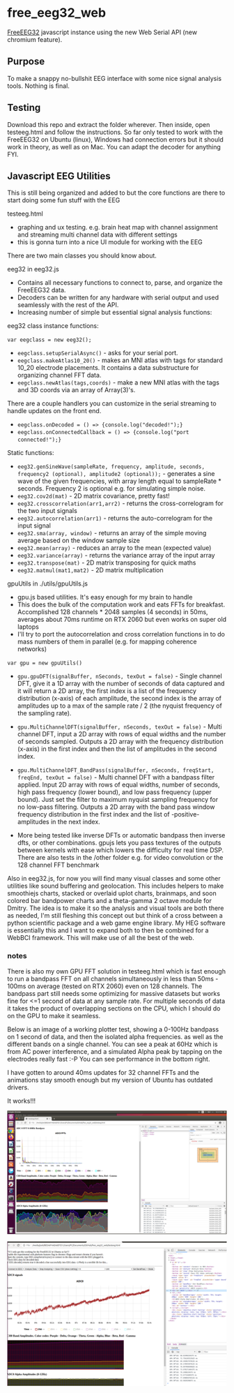 # free_eeg32_web
[FreeEEG32](https://github.com/neuroidss/freeeeg32_beta) javascript instance using the new Web Serial API (new chromium feature). 

## Purpose

To make a snappy no-bullshit EEG interface with some nice signal analysis tools. Nothing is final.


## Testing

Download this repo and extract the folder wherever. Then inside, open testeeg.html and follow the instructions. So far only tested to work with the FreeEEG32 on Ubuntu (linux), Windows had connection errors but it should work in theory, as well as on Mac. You can adapt the decoder for anything FYI.



## Javascript EEG Utilities

This is still being organized and added to but the core functions are there to start doing some fun stuff with the EEG

testeeg.html

* graphing and ux testing. e.g. brain heat map with channel assignment and streaming multi channel data with different settings
* this is gonna turn into a nice UI module for working with the EEG

There are two main classes you should know about.

eeg32 in eeg32.js
* Contains all necessary functions to connect to, parse, and organize the FreeEEG32 data.
* Decoders can be written for any hardware with serial output and used seamlessly with the rest of the API.
* Increasing number of simple but essential signal analysis functions:

eeg32 class instance functions:

`var eegclass = new eeg32();`

* `eegclass.setupSerialAsync()` - asks for your serial port.
* `eegclass.makeAtlas10_20()` - makes an MNI atlas with tags for standard 10_20 electrode placements. It contains a data substructure for organizing channel FFT data.
* `eegclass.newAtlas(tags,coords)` - make a new MNI atlas with the tags and 3D coords via an array of Array(3)'s. 

There are a couple handlers you can customize in the serial streaming to handle updates on the front end.
* `eegclass.onDecoded = () => {console.log("decoded!");}`
* `eegclass.onConnectedCallback = () => {console.log("port connected!");}`

Static functions:
* `eeg32.genSineWave(sampleRate, frequency, amplitude, seconds, frequency2 (optional), amplitude2 (optional));` - generates a sine wave of the given frequencies, with array length equal to sampleRate * seconds. Frequency 2 is optional e.g. for simulating simple noise.
* `eeg32.cov2d(mat)` - 2D matrix covariance, pretty fast!
* `eeg32.crosscorrelation(arr1,arr2)` - returns the cross-correlogram for the two input signals
* `eeg32.autocorrelation(arr1)` - returns the auto-correlogram for the input signal
* `eeg32.sma(array, window)` - returns an array of the simple moving average based on the window sample size
* `eeg32.mean(array)` - reduces an array to the mean (expected value)
* `eeg32.variance(array)` - returns the variance array of the input array
* `eeg32.transpose(mat)` - 2D matrix transposing for quick maths
* `eeg32.matmul(mat1,mat2)` - 2D matrix multiplication

gpuUtils in ./utils/gpuUtils.js

* gpu.js based utilities. It's easy enough for my brain to handle
* This does the bulk of the computation work and eats FFTs for breakfast. Accomplished 128 channels * 2048 samples (4 seconds) in 50ms, averages about 70ms runtime on RTX 2060 but even works on super old laptops
* I'll try to port the autocorrelation and cross correlation functions in to do mass numbers of them in parallel (e.g. for mapping coherence networks)

`var gpu = new gpuUtils()`

* `gpu.gpuDFT(signalBuffer, nSeconds, texOut = false)` - Single channel DFT, give it a 1D array with the number of seconds of data captured and it will return a 2D array, the first index is a list of the frequency distribution (x-axis) of each amplitude, the second index is the array of amplitudes up to a max of the sample rate / 2 (the nyquist frequency of the sampling rate). 

* `gpu.MultiChannelDFT(signalBuffer, nSeconds, texOut = false)` - Multi channel DFT, input a 2D array with rows of equal widths and the number of seconds sampled. Outputs a 2D array with the frequency distribution (x-axis) in the first index and then the list of amplitudes in the second index.

* `gpu.MultiChannelDFT_BandPass(signalBuffer, nSeconds, freqStart, freqEnd, texOut = false)` - Multi channel DFT with a bandpass filter applied. Input 2D array with rows of equal widths, number of seconds, high pass frequency (lower bound), and low pass frequency (upper bound). Just set the filter to maximum nyquist sampling frequency for no low-pass filtering. Outputs a 2D array with the band pass window frequency distribution in the first index and the list of -positive- amplitudes in the next index.

* More being tested like inverse DFTs or automatic bandpass then inverse dfts, or other combinations. gpujs lets you pass textures of the outputs between kernels with ease which lowers the difficulty for real time DSP. There are also tests in the /other folder e.g. for video convolution or the 128 channel FFT benchmark

Also in eeg32.js, for now you will find many visual classes and some other utilities like sound buffering and geolocation. This includes helpers to make smoothiejs charts, stacked or overlaid uplot charts, brainmaps, and soon colored bar bandpower charts and a theta-gamma 2 octave module for Dmitry.
The idea is to make it so the analysis and visual tools are both there as needed, I'm still fleshing this concept out but think of a cross between a python scientific package and a web game engine library. My HEG software is essentially this and I want to expand both to then be combined for a WebBCI framework. This will make use of all the best of the web.
 

### notes

There is also my own GPU FFT solution in testeeg.html which is fast enough to run a bandpass FFT on all channels simultaneously in less than 50ms - 100ms on average (tested on RTX 2060) even on 128 channels. The bandpass part still needs some optimizing for massive datasets but works fine for <=1 second of data at any sample rate. For multiple seconds of data it takes the product of overlapping sections on the CPU, which I should do on the GPU to make it seamless.

Below is an image of a working plotter test, showing a 0-100Hz bandpass on 1 second of data, and then the isolated alpha frequencies. as well as the different bands on a single channel.
You can see a peak at 60Hz which is from AC power interference, and a simulated Alpha peak by tapping on the electrodes really fast :-P You can see performance in the bottom right. 

I have gotten to around 40ms updates for 32 channel FFTs and the animations stay smooth enough but my version of Ubuntu has outdated drivers.

It works!!!

![EEG](stream.png)

![adc0](timeseries.png)

